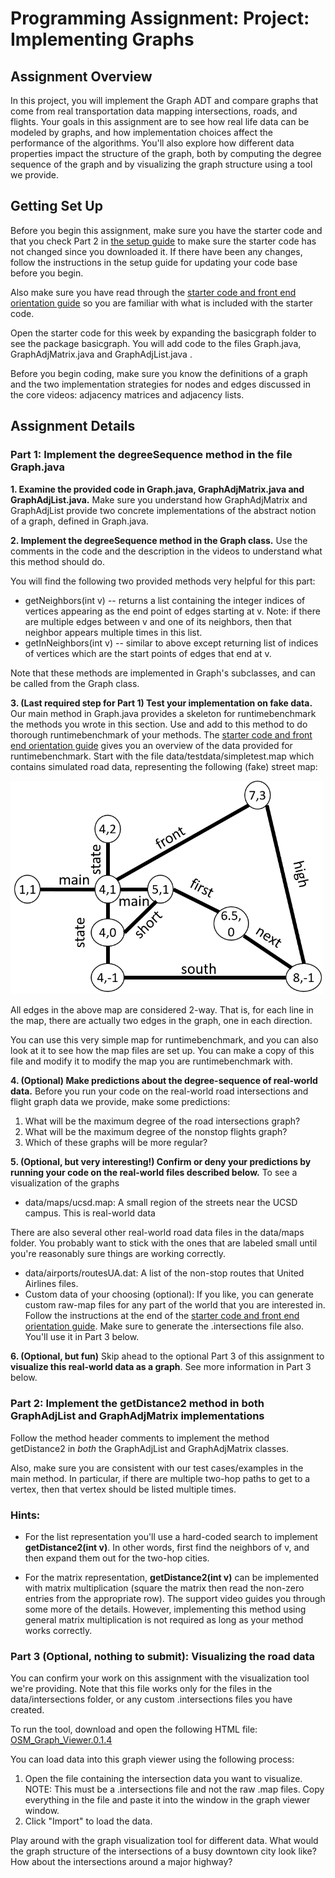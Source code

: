 # Programming Assignment: Project: Implementing Graphs

## Assignment Overview
In this project, you will implement the Graph ADT and compare graphs that come from real transportation data mapping intersections, roads, and flights. Your goals in this assignment are to see how real life data can be modeled by graphs, and how implementation choices affect the performance of the algorithms. You'll also explore how different data properties impact the structure of the graph, both by computing the degree sequence of the graph and by visualizing the graph structure using a tool we provide.

## Getting Set Up
Before you begin this assignment, make sure you have the starter code and that you check Part 2 in [the setup guide](https://www.coursera.org/learn/advanced-data-structures/supplement/PSB0q/getting-and-setting-up-the-starter-code) to make sure the starter code has not changed since you downloaded it.  If there have been any changes, follow the instructions in the setup guide for updating your code base before you begin.

Also make sure you have read through the [starter code and front end orientation guide](https://www.coursera.org/learn/advanced-data-structures/supplement/LxK6a/project-orientation-to-the-starter-code-data-files-and-front-end) so you are familiar with what is included with the starter code.

Open the starter code for this week by expanding the basicgraph folder to see the package basicgraph.   You will add code to the files Graph.java, GraphAdjMatrix.java and GraphAdjList.java .

Before you begin coding, make sure you know the definitions of a graph and the two implementation strategies for nodes and edges discussed in the core videos: adjacency matrices and adjacency lists.

## Assignment Details

### Part 1: Implement the degreeSequence method in the file Graph.java
__1. Examine the provided code in Graph.java, GraphAdjMatrix.java and GraphAdjList.java.__ Make sure you understand how GraphAdjMatrix and GraphAdjList provide two concrete implementations of the abstract notion of a graph, defined in Graph.java.

__2. Implement the degreeSequence method in the Graph class.__ Use the comments in the code and the description in the videos to understand what this method should do.

You will find the following two provided methods very helpful for this part:
- getNeighbors(int v) -- returns a list containing the integer indices of vertices appearing as the end point of edges starting at v. Note: if there are multiple edges between v and one of its neighbors, then that neighbor appears multiple times in this list.
- getInNeighbors(int v) -- similar to above except returning list of indices of vertices which are the start points of edges that end at v.

Note that these methods are implemented in Graph's subclasses, and can be called from the Graph class.  

__3. (Last required step for Part 1) Test your implementation on fake data.__ Our main method in 
Graph.java provides a skeleton for runtimebenchmark the methods you wrote in this section. Use and add to this method to do thorough runtimebenchmark of your methods. The [starter code and front end orientation guide](https://www.coursera.org/learn/advanced-data-structures/supplement/LxK6a/project-orientation-to-the-starter-code-data-files-and-front-end) gives you an overview of the data provided for runtimebenchmark. Start with the file data/testdata/simpletest.map which contains simulated road data, representing the following (fake) street map:

<img src="./pics/pic1.png" width=500>

All edges in the above map are considered 2-way. That is, for each line in the map, there are actually two edges in the graph, one in each direction.

You can use this very simple map for runtimebenchmark, and you can also look at it to see how the map files are set up. You can make a copy of this file and modify it to modify the map you are runtimebenchmark with.

__4. (Optional) Make predictions about the degree-sequence of real-world data.__ Before you run your code on the real-world road intersections and flight graph data we provide, make some predictions:
1. What will be the maximum degree of the road intersections graph?
2. What will be the maximum degree of the nonstop flights graph?
3. Which of these graphs will be more regular?

__5. (Optional, but very interesting!) Confirm or deny your predictions by running your code on the real-world files described below.__ To see a visualization of the graphs 
- data/maps/ucsd.map: A small region of the streets near the UCSD campus.  This is real-world data

There are also several other real-world road data files in the data/maps folder. You probably want to stick with the ones that are labeled small until you're reasonably sure things are working correctly.
- data/airports/routesUA.dat: A list of the non-stop routes that United Airlines files.
- Custom data of your choosing (optional): If you like, you can generate custom raw-map files for any part of the world that you are interested in. Follow the instructions at the end of the [starter code and front end orientation guide](https://www.coursera.org/learn/advanced-data-structures/supplement/LxK6a/project-orientation-to-the-starter-code-data-files-and-front-end). Make sure to generate the .intersections file also. You'll use it in Part 3 below.

__6. (Optional, but fun)__ Skip ahead to the optional Part 3 of this assignment to __visualize this real-world data as a graph__.  See more information in Part 3 below.

### Part 2: Implement the getDistance2 method in both GraphAdjList and GraphAdjMatrix implementations
Follow the method header comments to implement the method getDistance2 in _both_ the GraphAdjList and GraphAdjMatrix classes.  

Also, make sure you are consistent with our test cases/examples in the main method. In particular, if there are multiple two-hop paths to get to a vertex, then that vertex should be listed multiple times.

### Hints: 
- For the list representation you'll use a hard-coded search to implement __getDistance2(int v)__. In other words, first find the neighbors of v, and then expand them out for the two-hop cities.

- For the matrix representation, __getDistance2(int v)__ can be implemented with matrix multiplication (square the matrix then read the non-zero entries from the appropriate row). The support video guides you through some more of the details. However, implementing this method using general matrix multiplication is not required as long as your method works correctly.

### Part 3 (Optional, nothing to submit): Visualizing the road data 
You can confirm your work on this assignment with the visualization tool we're providing. Note that this file works only for the files in the data/intersections folder, or any custom .intersections files you have created.

To run the tool, download and open the following HTML file: [OSM_Graph_Viewer.0.1.4](https://d18ky98rnyall9.cloudfront.net/_d09434285f7ac02400afc0632bd38798_OSM_Graph_Viewer.0.1.4.html?Expires=1659830400&Signature=U-0bDuxKqTfL-SQUez8tPerHrRbiQSt0omtI7Tebvk6WbGl52k-aELbLUs0~NMwRDUevDK1l~2amMJxSKisvoOuNFes4DrQ-UKyOYxmqatpgS76BziBz1vqfK9b-0uW2rvxyS~d20M3n2H2nVwiVXY-tGo0xutnTBi9q1AdwY0w_&Key-Pair-Id=APKAJLTNE6QMUY6HBC5A)

You can load data into this graph viewer using the following process:
1. Open the file containing the intersection data you want to visualize. NOTE: This must be a .intersections file and not the raw .map files. Copy everything in the file and paste it into the window in the graph viewer window.
2. Click "Import" to load the data.

Play around with the graph visualization tool for different data. What would the graph structure of the intersections of a busy downtown city look like? How about the intersections around a major highway?